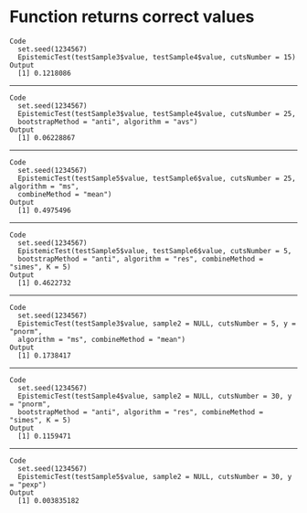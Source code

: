 # Function returns correct values

    Code
      set.seed(1234567)
      EpistemicTest(testSample3$value, testSample4$value, cutsNumber = 15)
    Output
      [1] 0.1218086

---

    Code
      set.seed(1234567)
      EpistemicTest(testSample3$value, testSample4$value, cutsNumber = 25,
      bootstrapMethod = "anti", algorithm = "avs")
    Output
      [1] 0.06228867

---

    Code
      set.seed(1234567)
      EpistemicTest(testSample5$value, testSample6$value, cutsNumber = 25, algorithm = "ms",
      combineMethod = "mean")
    Output
      [1] 0.4975496

---

    Code
      set.seed(1234567)
      EpistemicTest(testSample5$value, testSample6$value, cutsNumber = 5,
      bootstrapMethod = "anti", algorithm = "res", combineMethod = "simes", K = 5)
    Output
      [1] 0.4622732

---

    Code
      set.seed(1234567)
      EpistemicTest(testSample3$value, sample2 = NULL, cutsNumber = 5, y = "pnorm",
      algorithm = "ms", combineMethod = "mean")
    Output
      [1] 0.1738417

---

    Code
      set.seed(1234567)
      EpistemicTest(testSample4$value, sample2 = NULL, cutsNumber = 30, y = "pnorm",
      bootstrapMethod = "anti", algorithm = "res", combineMethod = "simes", K = 5)
    Output
      [1] 0.1159471

---

    Code
      set.seed(1234567)
      EpistemicTest(testSample5$value, sample2 = NULL, cutsNumber = 30, y = "pexp")
    Output
      [1] 0.003835182

